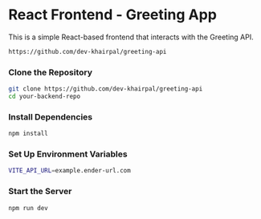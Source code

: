 # React Frontend - Greeting App

This is a simple React-based frontend that interacts with the Greeting API.
```sh
https://github.com/dev-khairpal/greeting-api
```

###  Clone the Repository
```sh
git clone https://github.com/dev-khairpal/greeting-api
cd your-backend-repo
```

### Install Dependencies

```sh
npm install
```

### Set Up Environment Variables
```sh
VITE_API_URL=example.ender-url.com
```
### Start the Server
```sh
npm run dev
```

